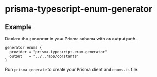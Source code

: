 
# prisma-typescript-enum-generator

## Example

Declare the generator in your Prisma schema with an output path.

```
generator enums {
  provider = "prisma-typescript-enum-generator"
  output   = "../../app/constants"
}
```

Run `prisma generate` to create your Prisma client and `enums.ts` file.
